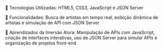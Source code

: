 🚀 Tecnologias Utilizadas: HTML5, CSS3, JavaScript e JSON Server

📌 Funcionalidades: Busca de artistas em tempo real, exibição dinâmica de artistas e simulação de API com JSON Server

🚀 Aprendizados da Imersão Alura: Manipulação de APIs com JavaScript, criação de interfaces interativas, uso de JSON Server para simular APIs e organização de projetos front-end

